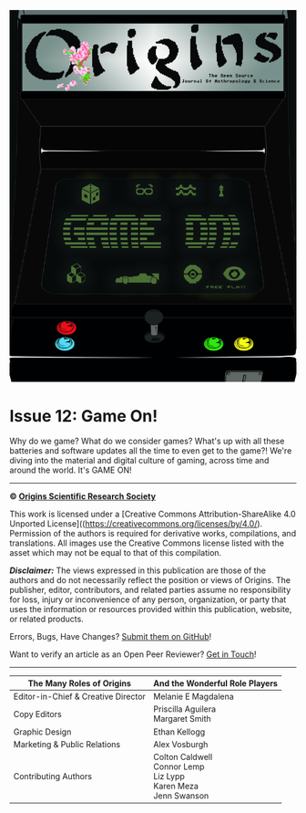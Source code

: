 ![arcade style cover](img/cover-issue-12.jpg)

# Issue 12: Game On!

Why do we game? What do we consider games? What's up with all these batteries and software updates all the time to even get to the game?! We're diving into the material and digital culture of gaming, across time and around the world. It's GAME ON!

---

**© [Origins Scientific Research Society](http://www.knowyourorigins.org)**

This work is licensed under a [Creative Commons Attribution-ShareAlike 4.0 Unported License]((https://creativecommons.org/licenses/by/4.0/). Permission of the authors is required for derivative works, compilations, and translations. All images use the Creative Commons license listed with the asset which may not be equal to that of this compilation.

***Disclaimer:*** The views expressed in this publication are those of the authors and do not necessarily reflect the position or views of Origins. The publisher, editor, contributors, and related parties assume no responsibility for loss, injury or inconvenience of any person, organization, or party that uses the information or resources provided within this publication, website, or related products.

Errors, Bugs, Have Changes? [Submit them on GitHub](https://github.com/OriginsSRS/journal-issue-012/issues)!

Want to verify an article as an Open Peer Reviewer? [Get in Touch](mailto:editor@knowyourorigins.org)!

---

| The Many Roles of Origins | And the Wonderful Role Players |
| -- | -- |
| Editor-in-Chief & Creative Director | Melanie E Magdalena |
| Copy Editors | Priscilla Aguilera<br>Margaret Smith |
| Graphic Design | Ethan Kellogg |
| Marketing & Public Relations | Alex Vosburgh |
| Contributing Authors | Colton Caldwell<br>Connor Lemp<br>Liz Lypp<br>Karen Meza<br>Jenn Swanson |
